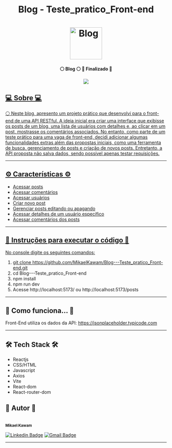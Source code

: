 # <p align="center"> Blog - Teste_pratico_Front-end <p>

</p>
<h1 align="center">
    <img alt="Blog" title="#Blog" src="https://cdn-icons-png.flaticon.com/512/10126/10126074.png" width="100" height="100"/>
</h1>
<div align="center">  
<h4 align="center"> 
	 ⚪ Blog ⚪ 
   🚀 Finalizado 🚀 
   <br />
   <br />
   <a href="https://blog-teste-pratico-front-end.onrender.com" target="_blank"><img src="https://img.shields.io/badge/Clique_aqui_para_acessar_o_site-000000?style=for-the-badge&logoColor=white" target="_blank"> 
   
</h4>
</div>


## 💻 Sobre 💻

⚪ Neste blog, apresento um projeto prático que desenvolvi para o front-end de uma API RESTful. A ideia inicial era criar uma interface que exibisse os posts de um blog, uma lista de usuários com detalhes e, ao clicar em um post, mostrasse os comentários associados. No entanto, como parte de um teste prático para uma vaga de front-end, decidi adicionar algumas funcionalidades extras além das propostas iniciais, como uma ferramenta de busca, gerenciamento de posts e criação de novos posts. Entretanto, a API proposta não salva dados, sendo possível apenas testar requisições.



---

## ⚙️ Características ⚙️
<ul>
<li>Acessar posts</li>
<li>Acessar comentários</li>
<li>Acessar usuários</li>
<li>Criar novo post</li>
<li>Gerenciar posts editando ou apagando</li>
<li>Acessar detalhes de um usuário específico</li>
<li>Acessar comentários dos posts</li>
</ul>










---
## 🔴 Instruções para executar o código 🔴
No console digite os seguintes comandos:
1) git clone https://github.com/MikaelKawam/Blog---Teste_pratico_Front-end.git
2) cd Blog---Teste_pratico_Front-end 
2) npm install
3) npm run dev
4) Acesse http://localhost:5173/ ou http://localhost:5173/posts




---

## 🚀 Como funciona... 🚀

Front-End utiliza os dados da API:
https://jsonplaceholder.typicode.com




---

## 🛠 Tech Stack 🛠
<ul>
<li>Reactjs</li>
<li>CSS/HTML</li>
<li>Javascript</li>
<li>Axios</li>
<li>Vite </li>
<li>React-dom</li>
<li>React-router-dom</li>
</ul>


## 🦸 Autor 🦸

<a href="https://www.linkedin.com/in/mikaeldev/">
 
 <br />
 <sub><b>Mikael Kawam</b></sub></a> 
 <br />

[![Linkedin Badge](https://img.shields.io/badge/-Mikael-blue?style=flat-square&logo=Linkedin&logoColor=white&link=https://www.linkedin.com/in/mikaeldev/)](https://www.linkedin.com/in/mikaeldev/)
[![Gmail Badge](https://img.shields.io/badge/-mikaelkawam.dev@gmail.com-c14438?style=flat-square&logo=Gmail&logoColor=white&link=mailto:mikaelkawam.dev@gmail.com)](mailto:mikaelkawam.dev@gmail.com)

---
